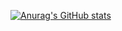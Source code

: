 [![Anurag's GitHub stats](https://github-readme-stats.vercel.app/api?username=0103lys)](https://github.com/0103lys/github-readme-stats)
 
  


